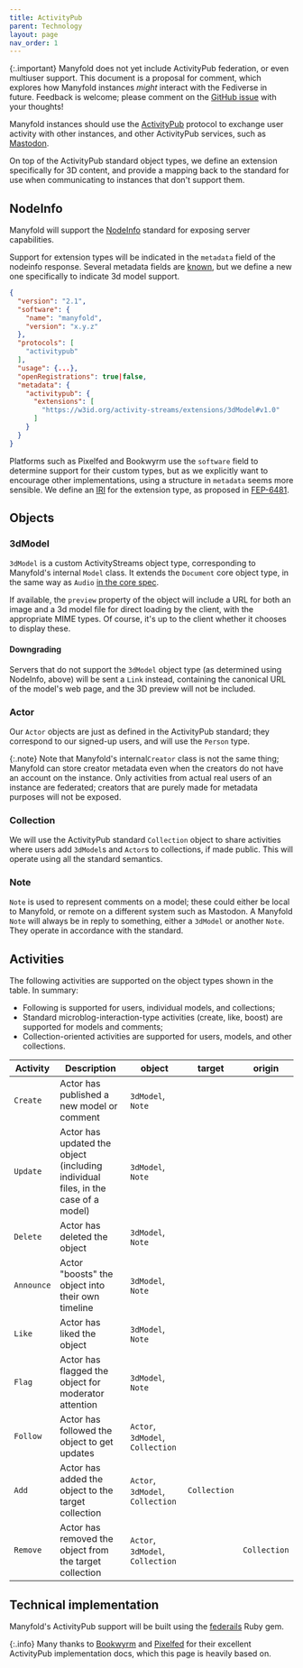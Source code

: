```yaml
---
title: ActivityPub
parent: Technology
layout: page
nav_order: 1
---
```


{:.important}
Manyfold does not yet include ActivityPub federation, or even multiuser support. This document is a proposal for comment, which explores how Manyfold instances _might_ interact with the Fediverse in future. Feedback is welcome; please comment on the [GitHub issue](https://github.com/manyfold3d/manyfold/issues/1389) with your thoughts!

Manyfold instances should use the [ActivityPub](http://activitypub.rocks/) protocol to exchange user activity with other instances, and other ActivityPub services, such as [Mastodon](https://joinmastodon.org/).

On top of the ActivityPub standard object types, we define an extension specifically for 3D content, and provide a mapping back to the standard for use when communicating to instances that don't support them.

## NodeInfo

Manyfold will support the [NodeInfo](https://nodeinfo.diaspora.software/) standard for exposing server capabilities.

Support for extension types will be indicated in the `metadata` field of the nodeinfo response. Several metadata fields are [known](https://codeberg.org/thefederationinfo/nodeinfo_metadata_survey), but we define a new one specifically to indicate 3d model support.

```json
{
  "version": "2.1",
  "software": {
    "name": "manyfold",
    "version": "x.y.z"
  },
  "protocols": [
    "activitypub"
  ],
  "usage": {...},
  "openRegistrations": true|false,
  "metadata": {
    "activitypub": {
      "extensions": [
        "https://w3id.org/activity-streams/extensions/3dModel#v1.0"
      ]
    }
  }
}
```

Platforms such as Pixelfed and Bookwyrm use the `software` field to determine support for their custom types, but as we explicitly want to encourage other implementations, using a structure in `metadata` seems more sensible. We define an [IRI](https://codeberg.org/fediverse/fep/src/branch/main/fep/888d/fep-888d.md) for the extension type, as proposed in [FEP-6481](https://codeberg.org/fediverse/fep/src/branch/main/fep/6481/fep-6481.md).

## Objects

### 3dModel

`3dModel` is a custom ActivityStreams object type, corresponding to Manyfold's internal `Model` class. It extends the `Document` core object type, in the same way as `Audio` [in the core spec](https://www.w3.org/TR/activitystreams-vocabulary/#dfn-audio).

If available, the `preview` property of the object will include a URL for both an image and a 3d model file for direct loading by the client, with the appropriate MIME types. Of course, it's up to the client whether it chooses to display these.

#### Downgrading

Servers that do not support the `3dModel` object type (as determined using NodeInfo, above) will be sent a `Link` instead, containing the canonical URL of the model's web page, and the 3D preview will not be included.

### Actor

Our `Actor` objects are just as defined in the ActivityPub standard; they correspond to our signed-up users, and will use the `Person` type.

{:.note}
Note that Manyfold's internal`Creator` class is not the same thing; Manyfold can store creator metadata even when the creators do not have an account on the instance. Only activities from actual real users of an instance are federated; creators that are purely made for metadata purposes will not be exposed.

### Collection

We will use the ActivityPub standard `Collection` object to share activities where users add `3dModel`s and `Actor`s to collections, if made public. This will operate using all the standard semantics.

### Note

`Note` is used to represent comments on a model; these could either be local to Manyfold, or remote on a different system such as Mastodon. A Manyfold `Note` will always be in reply to something, either a `3dModel` or another `Note`. They operate in accordance with the standard.

## Activities

The following activities are supported on the object types shown in the table. In summary:

* Following is supported for users, individual models, and collections;
* Standard microblog-interaction-type activities (create, like, boost) are supported for models and comments;
* Collection-oriented activities are supported for users, models, and other collections.

|Activity|Description|object|target|origin|
|-|-|-|-|-|
|`Create`|Actor has published a new model or comment|`3dModel`, `Note`|||
|`Update`|Actor has updated the object (including individual files, in the case of a model)|`3dModel`, `Note`|||
|`Delete`|Actor has deleted the object|`3dModel`, `Note`||
|`Announce`|Actor "boosts" the object into their own timeline|`3dModel`, `Note`|||
|`Like`|Actor has liked the object|`3dModel`, `Note`|||
|`Flag`|Actor has flagged the object for moderator attention|`3dModel`, `Note`|
|`Follow`|Actor has followed the object to get updates|`Actor`, `3dModel`, `Collection`|||
|`Add`|Actor has added the object to the target collection|`Actor`, `3dModel`, `Collection`|`Collection`||
|`Remove`|Actor has removed the object from the target collection|`Actor`, `3dModel`, `Collection`||`Collection`|

## Technical implementation

Manyfold's ActivityPub support will be built using the [federails](https://gitlab.com/experimentslabs/federails) Ruby gem.

{:.info}
Many thanks to [Bookwyrm](https://docs.joinbookwyrm.com/activitypub.html) and [Pixelfed](https://docs.pixelfed.org/spec/ActivityPub.html) for their excellent ActivityPub implementation docs, which this page is heavily based on.
